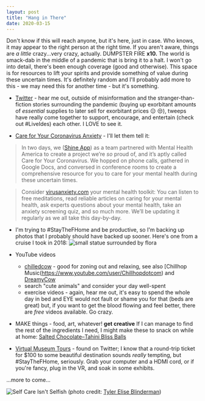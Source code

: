 ```yaml
---
layout: post
title: "Hang in There"
date: 2020-03-15
---
```


Don't know if this will reach anyone, but it's here, just in case. Who knows, it may appear to the right person at the right time. If you aren't aware, things are *a little* crazy...very crazy, actually. DUMPSTER FIRE **x10.** The world is smack-dab in the middle of a pandemic that is bring it to a halt. I won't go into detail, there's been enough coverage (good and otherwise). This space is for resources to lift your spirits and provide something of value during these uncertain times. It's definitely random and I'll probably add more to this - we may need this for another time - but it's something.

* [Twitter](twitter.com) - hear me out, outside of misinformation and the stranger-than-fiction stories surrounding the pandemic (buying up exorbitant amounts of *essential* supplies to later sell for exorbitant prices :expressionless: :unamused:), tweeps have really come together to support, encourage, and entertain (check out #LiveIdes) each other. I LOVE to see it.

* [Care for Your Coronavirus Anxiety](virusanxiety.com) - I'll let them tell it:
> In two days, we ([Shine App](twitter.com/ShineText)) as a team partnered with Mental Health America to create a project we’re *so* proud of, and it’s aptly called Care for Your Coronavirus. We hopped on phone calls, gathered in Google Docs, and conversed in conference rooms to create a comprehensive resource for you to care for your mental health during these uncertain times.

> Consider [virusanxiety.com](virusanxiety.com) your mental health toolkit: You can listen to free meditations, read reliable articles on caring for your mental health, ask experts questions about your mental health, take an anxiety screening quiz, and so much more. We’ll be updating it regularly as we all take this day-by-day.

* I'm trying to #StayTheFHome and be productive, so I'm backing up photos that I probably should have backed up sooner. Here's one from a cruise I took in 2018:
![small statue surrounded by flora](assets/DSC09841.jpg)

* YouTube videos
  * [chilledcow](https://www.youtube.com/chilledcow) - good for zoning out and relaxing, see also [Chillhop Music(https://www.youtube.com/user/Chillhopdotcom) and [DreamyCow](https://www.youtube.com/channel/UCuw1VDsmOWOldKGLYq6AkVg)
  * search "cute animals" and consider your day well-spent
  * exercise videos - again, hear me out, it's easy to spend the whole day in bed and EYE would not fault or shame you for that (beds are great) but, if you want to get the blood flowing and feel better, there are *free* videos available. Go crazy.

* MAKE things - food, art, whatever! **get creative** If I can manage to find the rest of the ingredients I need, I might make these to snack on while at home: [Salted Chocolate–Tahini Bliss Balls](https://www.bonappetit.com/recipe/salted-chocolate-tahini-bliss-balls)

* [Virtual Museum Tours](https://www.travelandleisure.com/attractions/museums-galleries/museums-with-virtual-tours) - found on Twitter; I know that a round-trip ticket for $100 to some beautiful destination sounds *really* tempting, but #StayTheFHome, seriously. Grab your computer and a HDMI cord, or if you're fancy, plug in the VR, and soak in some exhibits.

...more to come...

![Self Care Isn't Selfish](https://cdn.dribbble.com/users/1579879/screenshots/9159597/selfcare.gif)
(photo credit: [Tyler Elise Blinderman](https://dribbble.com/TylerElise))
